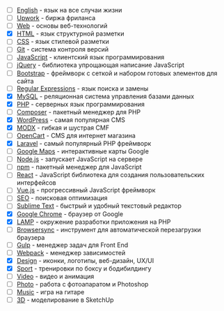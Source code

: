 - [ ] [English](content/english/readme.md) - язык на все случаи жизни
- [ ] [Upwork](content/upwork/readme.md) - биржа фриланса
- [ ] [Web](content/web/readme.md) - основы веб-технологий
- [x] [HTML](content/html/readme.md) - язык структурной разметки
- [ ] [CSS](content/css/readme.md) - язык стилевой разметки
- [ ] [Git](content/git/readme.md) - система контроля версий
- [ ] [JavaScript](content/javascript/readme.md) - клиентский язык программирования
- [ ] [jQuery](content/jquery/readme.md) - библиотека упрощающая написание JavaScript
- [ ] [Bootstrap](content/bootstrap/readme.md) - фреймворк с сеткой и набором готовых элементов для сайта
- [ ] [Regular Expressions](content/regex/readme.md) - язык поиска и замены
- [x] [MySQL](content/mysql/readme.md) - реляционная система управления базами данных
- [x] [PHP](content/php/readme.md) - серверных язык программирования
- [ ] [Composer](content/npm/readme.md) - пакетный менеджер для PHP
- [x] [WordPress](content/wordpress/readme.md) - самая популярная CMS
- [x] [MODX](content/modx/readme.md) - гибкая и шустрая CMF
- [ ] [OpenCart](content/opencart/readme.md) - CMS для интернет магазина
- [x] [Laravel](content/laravel/readme.md) - самый популярный PHP фреймворк
- [ ] [Google Maps](content/google-map/readme.md) - интерактивные карты Google
- [ ] [Node.js](content/nodejs/readme.md) - запускает JavaScript на сервере
- [ ] [npm](content/npm/readme.md) - пакетный менеджер для JavaScript
- [ ] [React](content/react/readme.md) - JavaScript библиотека для создания пользовательских интерфейсов
- [ ] [Vue.js](content/vuejs/readme.md) - прогрессивный JavaScript фреймворк
- [ ] [SEO](content/seo/readme.md) - поисковая оптимизация
- [ ] [Sublime Text](content/sublime/readme.md) - быстрый и удобный текстовый редактор
- [x] [Google Chrome](content/chrome/readme.md) - браузер от Google
- [x] [LAMP](content/lamp/readme.md) - окружение разработки приложения на PHP
- [ ] [Browsersync](content/browsersync/readme.md) - инструмент для автоматической перезагрузки браузера
- [ ] [Gulp](content/gulp/readme.md) - менеджер задач для Front End
- [ ] [Webpack](content/webpack/readme.md) - менеджер зависимостей
- [x] [Design](content/design/readme.md) - иконки, логотипы, веб-дизайн, UX/UI
- [x] [Sport](content/sport/readme.md) - тренировки по боксу и бодибилдингу
- [ ] [Video](content/video/readme.md) - видео и анимация
- [ ] [Photo](content/photo/readme.md) - работа с фотоапаратом и Photoshop
- [ ] [Music](content/music/readme.md) - игра на гитаре
- [ ] [3D](content/3d/readme.md) - моделирование в SketchUp